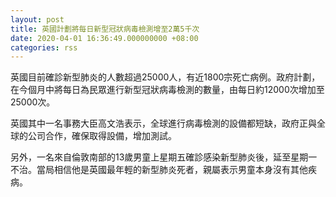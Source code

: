 ```yaml
---
layout: post
title: 英國計劃將每日新型冠狀病毒檢測增至2萬5千次
date: 2020-04-01 16:36:49.000000000 +08:00
categories: rss
---
```


英國目前確診新型肺炎的人數超過25000人，有近1800宗死亡病例。政府計劃，在今個月中將每日為民眾進行新型冠狀病毒檢測的數量，由每日約12000次增加至25000次。

英國其中一名事務大臣高文浩表示，全球進行病毒檢測的設備都短缺，政府正與全球的公司合作，確保取得設備，增加測試。

另外，一名來自倫敦南部的13歲男童上星期五確診感染新型肺炎後，延至星期一不治。當局相信他是英國最年輕的新型肺炎死者，親屬表示男童本身沒有其他疾病。
